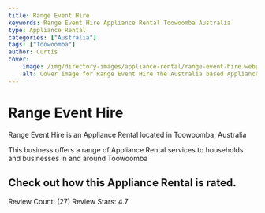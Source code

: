 ```yaml
---
title: Range Event Hire
keywords: Range Event Hire Appliance Rental Toowoomba Australia 
type: Appliance Rental 
categories: ["Australia"]
tags: ["Toowoomba"]
author: Curtis
cover:
    image: /img/directory-images/appliance-rental/range-event-hire.webp
    alt: Cover image for Range Event Hire the Australia based Appliance Rental servicing Toowoomba 
---
```


# Range Event Hire
Range Event Hire is an Appliance Rental located in Toowoomba, Australia

This business offers a range of Appliance Rental services to households and businesses in and around Toowoomba

## Check out how this Appliance Rental is rated.
Review Count: (27)
Review Stars: 4.7
